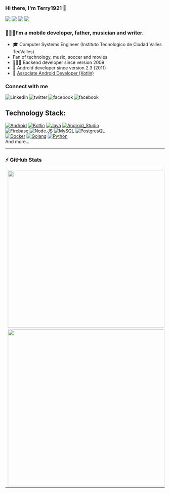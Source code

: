 ### Hi there, I'm Terry1921 👋 

![](https://badges.pufler.dev/visits/terry1921/terry1921?color=blue&style=plastic&logo=Android)
![](https://badges.pufler.dev/years/terry1921?color=red&style=plastic&logo=CodeIgniter)
![](https://badges.pufler.dev/repos/terry1921?color=orange&style=plastic&logo=Github)
![](https://badges.pufler.dev/commits/weekly/terry1921?color=9cf&style=plastic&logo=counter-strike)

<!-- **terry0022/terry0022** is a ✨ _special_ ✨ repository because its `README.md` (this file) appears on your GitHub profile. -->
### 🙋🏻‍♂️I’m a mobile developer, father, musician and writer.
- :mortar_board: Computer Systems Engineer (Instituto Tecnologico de Ciudad Valles TecValles)
- Fan of technology, music, soccer and movies
- 👨🏻‍💻 Backend developer since version 2009
- :robot: Android developer since version 2.3 (2011)
- 📃 [Associate Android Developer (Kotlin)][kotlin_credential]

<!-- ### Spotify Playing 🎧
[![Spotify](https://novatorem-h4kl01ual.vercel.app/api/spotify)](https://open.spotify.com/user/terry1921) 
-->


### Connect with me 

[<img align="left" alt="LinkedIn" src="https://img.shields.io/badge/linkedin-%230077B5.svg?&style=for-the-badge&logo=linkedin&logoColor=white" />][linkedin]
[<img align="left" alt="twitter" src="https://img.shields.io/badge/twitter-%231DA1F2.svg?&style=for-the-badge&logo=twitter&logoColor=white" />][twitter]
[<img align="left" alt="facebook" src="https://img.shields.io/badge/facebook-%231877F2.svg?&style=for-the-badge&logo=facebook&logoColor=white" />][facebook]
[<img align="left" alt="facebook" src="https://img.shields.io/badge/Google%20Play-414141?logo=google-play&logoColor=white&style=for-the-badge" />][google_play]

</br>

## Technology Stack:

[![Android](https://img.shields.io/badge/Android-30D780?style=for-the-badge&logo=android&logoColor=white&labelColor=101010)]()
[![Kotlin](https://img.shields.io/badge/Kotlin-2D91F7?style=for-the-badge&logo=kotlin&logoColor=white&labelColor=101010)]()
[![Java](https://img.shields.io/badge/Java-E61F24?style=for-the-badge&logo=java&logoColor=white&labelColor=101010)]()
[![Android_Studio](https://img.shields.io/badge/Android_Studio-3EDC84?style=for-the-badge&logo=android-studio&logoColor=white&labelColor=101010)]()
</br>
[![Firebase](https://img.shields.io/badge/Firebase-F6830C?style=for-the-badge&logo=firebase&logoColor=white&labelColor=101010)]()
[![Node.JS](https://img.shields.io/badge/Node.JS-7BA91A?style=for-the-badge&logo=node.js&logoColor=white&labelColor=101010)]()
[![MySQL](https://img.shields.io/badge/MySQL-DE8900?style=for-the-badge&logo=mysql&logoColor=white&labelColor=101010)]()
[![PostgresQL](https://shields.io/badge/Postgresql-336791?style=for-the-badge&logo=postgresql&logoColor=white&labelColor=101010)]()
</br>
[![Docker](https://img.shields.io/badge/Docker-2391E6?style=for-the-badge&logo=docker&logoColor=white&labelColor=101010)]()
[![Golang](https://img.shields.io/badge/Golang-00A7D0?style=for-the-badge&logo=Go&logoColor=white&labelColor=101010)]()
[![Python](https://img.shields.io/badge/Python-F7CB3E?style=for-the-badge&logo=python&logoColor=white&labelColor=101010)]()
</br>
And more...
</br>

--- 

### :zap: GitHub Stats

<center>
  <table>
    <tr>
      <td>
        <img width="495px" align="left" src="https://github-readme-stats.vercel.app/api?username=terry1921&count_private=true&show_icons=true&theme=nord"/>
      </td>
  <td>
        <img width="495px" align="left" src="https://github-readme-stats.vercel.app/api/top-langs/?username=terry1921&count_private=true&layout=compact&theme=nord"/>
      </td>
    </tr>   
    <tr>
      <td>
        <img width="495px" align="left" src="https://github-readme-stats.vercel.app/api/pin/?username=terry1921&repo=LactaGuia&count_private=true&layout=compact&theme=nord"/>
      </td>
      <td>
        <img width="495px" align="left" src="https://github-readme-stats.vercel.app/api/wakatime?username=Terry0022&count_private=true&layout=compact&theme=nord"/>
      </td>
    </tr>
  </table>
</center>

[kotlin_credential]: https://www.credential.net/0f5794dc-2b1f-4c5a-9f78-5ad416529252
[linkedin]: https://www.linkedin.com/in/enrique0022/
[twitter]: https://twitter.com/Terry_rockstar
[facebook]: https://www.facebook.com/terryrockstar/
[google_play]: https://play.google.com/store/apps/dev?id=8219039451853930133
